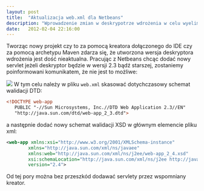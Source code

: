 ```yaml
---
layout: post
title:  "Aktualizacja web.xml dla Netbeans"
description: "Wprowadzenie zmian w deskrypotrze wdrożenia w celu wyeliminowania błędów w Netbeans"
date:   2012-02-04 22:16:00
---
```

Tworząc nowy projekt czy to za pomocą kreatora dołączonego do IDE czy za pomocą archetypu Maven zdarza się, że utworzona wersja deskryptora wdrożenia jest dość nieaktualna.
Pracując z Netbeans chcąc dodać nowy servlet jeżeli deskryptor będzie w wersji 2.3 bądź starszej, zostaniemy poinformowani komunikatem, że nie jest to możliwe:

![](/posts/assets/netbeans-web-xml-update.jpg)
W tym celu należy w pliku ```web.xml``` skasować dotychczasowy schemat walidacji DTD:

```xml
<!DOCTYPE web-app
   PUBLIC "-//Sun Microsystems, Inc.//DTD Web Application 2.3//EN"
   "http://java.sun.com/dtd/web-app_2_3.dtd">
```

a następnie dodać nowy schemat walidacji XSD w głównym elemencie pliku xml:

```xml
<web-app xmlns:xsi="http://www.w3.org/2001/XMLSchema-instance"
        xmlns="http://java.sun.com/xml/ns/javaee"
        xmlns:web="http://java.sun.com/xml/ns/j2ee/web-app_2_4.xsd"
        xsi:schemaLocation="http://java.sun.com/xml/ns/j2ee http://java.sun.com/xml/ns/j2ee/web-app_2_4.xsd"
        version="2.4">
```

Od tej pory można bez przeszkód dodawać servlety przez wspomniany kreator.